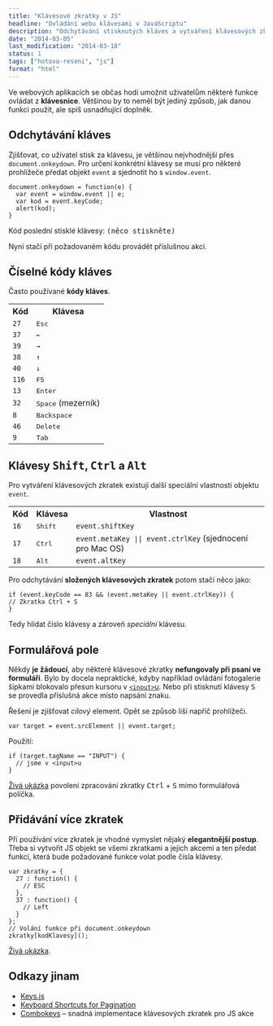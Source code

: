 ```yaml
---
title: "Klávesové zkratky v JS"
headline: "Ovládání webu klávesami v JavaScriptu"
description: "Odchytávání stisknutých kláves a vytváření klávesových zkratek v JavaScriptu."
date: "2014-03-05"
last_modification: "2014-03-18"
status: 1
tags: ["hotova-reseni", "js"]
format: "html"
---
```


<p>Ve webových aplikacích se občas hodí umožnit uživatelům některé funkce ovládat z <b>klávesnice</b>. Většinou by to neměl být jediný způsob, jak danou funkci použít, ale spíš usnadňující doplněk.</p>

<h2 id="odchytavani">Odchytávání kláves</h2>

<p>Zjišťovat, co uživatel stisk za klávesu, je většinou nejvhodnější přes <code>document.onkeydown</code>. Pro určení konkrétní klávesy se musí pro některé prohlížeče předat objekt <code>event</code> a sjednotit ho s <code>window.event</code>.</p>

<pre><code>document.onkeydown = function(e) {
  var event = window.event || e;
  var kod = event.keyCode;
  alert(kod);
}</code></pre>

<div class="live nosource">
  <p>Kód poslední stisklé klávesy: <tt>(něco stiskněte)</tt></p>
<script>
  document.onkeydown = function(e) {
  var event = window.event || e;
  var kod = event.keyCode;
  document.getElementsByTagName("tt")[0].innerHTML = (kod);
}
</script>
</div>

<p>Nyní stačí při požadovaném kódu provádět příslušnou akci.</p>

<h2 id="kody-klaves">Číselné kódy kláves</h2>

<p>Často používané <b>kódy kláves</b>.</p>

<table>
  <tr>
    <th>Kód</th>
    <th>Klávesa</th>
  </tr>
  <tr>
    <td><code>27</code></td>
    <td><kbd>Esc</kbd></td>
  </tr>
  <tr>
    <td><code>37</code></td>
    <td><kbd>←</kbd></td>
  </tr>
  <tr>
    <td><code>39</code></td>
    <td><kbd>→</kbd></td>
  </tr>
  <tr>
    <td><code>38</code></td>
    <td><kbd>↑</kbd></td>
  </tr>
  <tr>
    <td><code>40</code></td>
    <td><kbd>↓</kbd></td>
  </tr>
  <tr>
    <td><code>116</code></td>
    <td><kbd>F5</kbd></td>
  </tr>
  <tr>
    <td><code>13</code></td>
    <td><kbd>Enter</kbd></td>
  </tr>
  <tr>
    <td><code>32</code></td>
    <td><kbd>Space</kbd> (mezerník)</td>
  </tr>
  <tr>
    <td><code>8</code></td>
    <td><kbd>Backspace</kbd></td>
  </tr>
  <tr>
    <td><code>46</code></td>
    <td><kbd>Delete</kbd></td>
  </tr> 
  <tr>
    <td><code>9</code></td>
    <td><kbd>Tab</kbd></td>
  </tr>   
</table>

<h2 id="shift-ctrl">Klávesy <kbd>Shift</kbd>, <kbd>Ctrl</kbd> a <kbd>Alt</kbd></h2>

<p>Pro vytváření klávesových zkratek existují další speciální vlastnosti objektu <code>event</code>.</p>

<table>
  <tr>
    <th>Kód</th>
    <th>Klávesa</th>
    <th>Vlastnost</th>
  </tr>
  <tr>
    <td><code>16</code></td>
    <td><kbd>Shift</kbd></td>
    <td><code>event.shiftKey</code></td>
  </tr>
  <tr>
    <td><code>17</code></td>
    <td><kbd>Ctrl</kbd></td>
    <td><code>event.metaKey || event.ctrlKey</code> (sjednocení pro Mac OS)</td>
  </tr>
  <tr>
    <td><code>18</code></td>
    <td><kbd>Alt</kbd></td>
    <td><code>event.altKey</code></td>
  </tr>
</table>

<p>Pro odchytávání <b>složených klávesových zkratek</b> potom stačí něco jako:</p>

<pre><code>if (event.keyCode == 83 &amp;&amp; (event.metaKey || event.ctrlKey)) {
// Zkratka Ctrl + S
}</code></pre>

<p>Tedy hlídat číslo klávesy a zároveň <i>speciální</i> klávesu.</p>

<h2 id="formulare">Formulářová pole</h2>

<p>Někdy <b>je žádoucí</b>, aby některé klávesové zkratky <b>nefungovaly při psaní ve formuláři</b>. Bylo by docela nepraktické, kdyby například ovládání fotogalerie šipkami blokovalo přesun kursoru v <a href="/input"><code>&lt;input></code>u</a>. Nebo při stisknutí klávesy <kbd>S</kbd> se provedla příslušná akce místo napsání znaku.</p>

<p>Řešení je zjišťovat <i>cílový</i> element. Opět se způsob liší napříč prohlížeči.</p>

<pre><code>var target = event.srcElement || event.target;</code></pre>

<p>Použití:</p>

<pre><code>if (target.tagName == "INPUT") {
  // jsme v &lt;input>u
}</code></pre>

<p><a href="http://kod.djpw.cz/rkcb">Živá ukázka</a> povolení zpracování zkratky <kbd>Ctrl</kbd> + <kbd>S</kbd> mimo formulářová políčka.</p>

<h2 id="vice-zkratek">Přidávání více zkratek</h2>
<p>Při používání více zkratek je vhodné vymyslet nějaký <b>elegantnější postup</b>. Třeba si vytvořit JS objekt se všemi zkratkami a jejich akcemi a ten předat funkci, která bude požadované funkce volat podle čísla klávesy.</p>

<pre><code>var zkratky = {
  27 : function() {
    // ESC
  },
  37 : function() {
    // Left
  }
};
// Volání funkce při document.onkeydown
zkratky[kodKlavesy]();</code></pre>

<p><a href="http://kod.djpw.cz/clcb">Živá ukázka</a>.</p>

<h2 id="odkazy">Odkazy jinam</h2>

<ul>
  <li><a href="http://bitwalker.github.io/keys.js/">Keys.js</a></li>
  <li><a href="http://osvaldas.info/keyboard-shortcuts-for-pagination">Keyboard Shortcuts for Pagination</a></li>
  
  <li><a href="https://github.com/mightyiam/combokeys">Combokeys</a> – snadná implementace klávesových zkratek pro JS akce</li>
</ul>